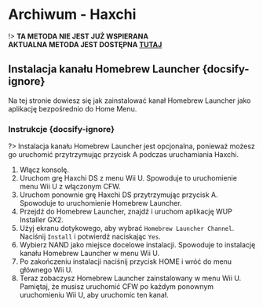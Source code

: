 # Archiwum - Haxchi

!> **TA METODA NIE JEST JUŻ WSPIERANA**  
**AKTUALNA METODA JEST DOSTĘPNA [TUTAJ](../../introduction)**

## Instalacja kanału Homebrew Launcher {docsify-ignore}

Na tej stronie dowiesz się jak zainstalować kanał Homebrew Launcher jako aplikację bezpośrednio do Home Menu.

### Instrukcje {docsify-ignore}

?> Instalacja kanału Homebrew Launcher jest opcjonalna, ponieważ możesz go uruchomić przytrzymując przycisk A podczas uruchamiania Haxchi.

1. Włącz konsolę.
1. Uruchom grę Haxchi DS z menu Wii U. Spowoduje to uruchomienie menu Wii U z włączonym CFW.
1. Uruchom ponownie grę Haxchi DS przytrzymując przycisk A. Spowoduje to uruchomienie Homebrew Launcher.
1. Przejdź do Homebrew Launcher, znajdź i uruchom aplikację WUP Installer GX2.
1. Użyj ekranu dotykowego, aby wybrać `Homebrew Launcher Channel`. Naciśnij `Install` i potwierdź naciskając `Yes`.
1. Wybierz NAND jako miejsce docelowe instalacji. Spowoduje to instalację kanału Homebrew Launcher w menu Wii U.
1. Po zakończeniu instalacji naciśnij przycisk HOME i wróć do menu głównego Wii U.
1. Teraz zobaczysz Homebrew Launcher zainstalowany w menu Wii U. Pamiętaj, że musisz uruchomić CFW po każdym ponownym uruchomieniu Wii U, aby uruchomic ten kanał.